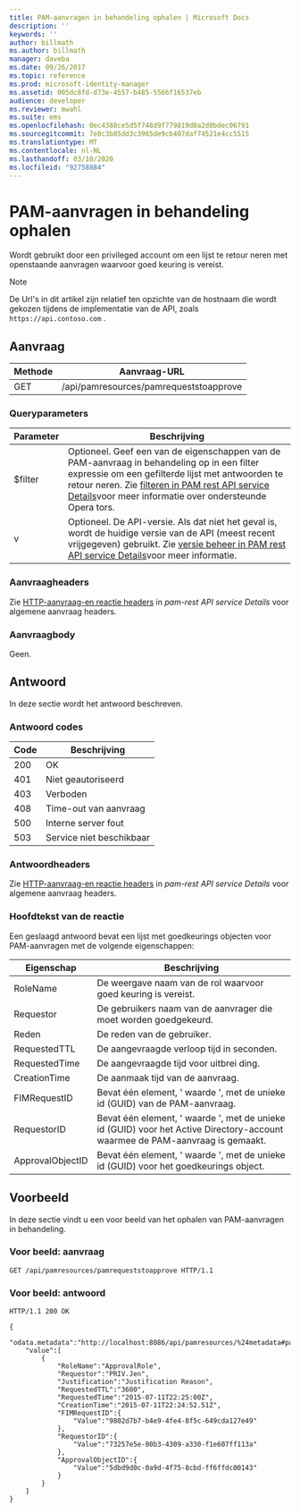 ```yaml
---
title: PAM-aanvragen in behandeling ophalen | Microsoft Docs
description: ''
keywords: ''
author: billmath
ms.author: billmath
manager: daveba
ms.date: 09/26/2017
ms.topic: reference
ms.prod: microsoft-identity-manager
ms.assetid: 005dc8fd-d73e-4557-b485-5566f16537eb
audience: developer
ms.reviewer: mwahl
ms.suite: ems
ms.openlocfilehash: 0ec4388ce5d5f748d9f779819d0a2d0bdec06791
ms.sourcegitcommit: 7e8c3b85dd3c3965de9cb407daf74521e4cc5515
ms.translationtype: MT
ms.contentlocale: nl-NL
ms.lasthandoff: 03/10/2020
ms.locfileid: "92758884"
---
```

# <a name="get-pending-pam-requests"></a>PAM-aanvragen in behandeling ophalen
Wordt gebruikt door een privileged account om een lijst te retour neren met openstaande aanvragen waarvoor goed keuring is vereist.

>[!NOTE]
>De Url's in dit artikel zijn relatief ten opzichte van de hostnaam die wordt gekozen tijdens de implementatie van de API, zoals `https://api.contoso.com` .

## <a name="request"></a>Aanvraag

Methode  |Aanvraag-URL  
---------|---------
GET     |/api/pamresources/pamrequeststoapprove

### <a name="query-parameters"></a>Queryparameters

Parameter | Beschrijving
----------|--------------
$filter | Optioneel. Geef een van de eigenschappen van de PAM-aanvraag in behandeling op in een filter expressie om een gefilterde lijst met antwoorden te retour neren. Zie [filteren in PAM rest API service Details](privileged-access-management-rest-api-service-details.md#filtering)voor meer informatie over ondersteunde Opera tors.
v | Optioneel. De API-versie. Als dat niet het geval is, wordt de huidige versie van de API (meest recent vrijgegeven) gebruikt. Zie [versie beheer in PAM rest API service Details](privileged-access-management-rest-api-service-details.md#versioning)voor meer informatie.

### <a name="request-headers"></a>Aanvraagheaders
Zie [HTTP-aanvraag-en reactie headers](privileged-access-management-rest-api-service-details.md#http-request-and-response-headers) in *pam-rest API service Details* voor algemene aanvraag headers.

### <a name="request-body"></a>Aanvraagbody
Geen.

## <a name="response"></a>Antwoord
In deze sectie wordt het antwoord beschreven.

### <a name="response-codes"></a>Antwoord codes

Code  |Beschrijving  
---------|---------
200 | OK
401 | Niet geautoriseerd
403 | Verboden
408 | Time-out van aanvraag   
500 | Interne server fout
503 | Service niet beschikbaar

### <a name="response-headers"></a>Antwoordheaders
Zie [HTTP-aanvraag-en reactie headers](privileged-access-management-rest-api-service-details.md#http-request-and-response-headers) in *pam-rest API service Details* voor algemene aanvraag headers.

### <a name="response-body"></a>Hoofdtekst van de reactie
Een geslaagd antwoord bevat een lijst met goedkeurings objecten voor PAM-aanvragen met de volgende eigenschappen:

Eigenschap | Beschrijving
---------|-------------
RoleName | De weergave naam van de rol waarvoor goed keuring is vereist.
Requestor | De gebruikers naam van de aanvrager die moet worden goedgekeurd.
Reden | De reden van de gebruiker.
RequestedTTL | De aangevraagde verloop tijd in seconden.
RequestedTime | De aangevraagde tijd voor uitbrei ding.
CreationTime | De aanmaak tijd van de aanvraag.
FIMRequestID | Bevat één element, ' waarde ', met de unieke id (GUID) van de PAM-aanvraag.
RequestorID | Bevat één element, ' waarde ', met de unieke id (GUID) voor het Active Directory-account waarmee de PAM-aanvraag is gemaakt.
ApprovalObjectID | Bevat één element, ' waarde ', met de unieke id (GUID) voor het goedkeurings object.

## <a name="example"></a>Voorbeeld
In deze sectie vindt u een voor beeld van het ophalen van PAM-aanvragen in behandeling.

### <a name="example-request"></a>Voor beeld: aanvraag

```
GET /api/pamresources/pamrequeststoapprove HTTP/1.1
```

### <a name="example-response"></a>Voor beeld: antwoord

```
HTTP/1.1 200 OK

{
    "odata.metadata":"http://localhost:8086/api/pamresources/%24metadata#pamrequeststoapprove",
    "value":[
        {
            "RoleName":"ApprovalRole",
            "Requestor":"PRIV.Jen",
            "Justification":"Justification Reason",
            "RequestedTTL":"3600",
            "RequestedTime":"2015-07-11T22:25:00Z",
            "CreationTime":"2015-07-11T22:24:52.51Z",
            "FIMRequestID":{
                "Value":"9802d7b7-b4e9-4fe4-8f5c-649cda127e49"
            },
            "RequestorID":{
                "Value":"73257e5e-00b3-4309-a330-f1e607ff113a"
            },
            "ApprovalObjectID":{
                "Value":"5dbd9d0c-0a9d-4f75-8cbd-ff6ffdc00143"
            }
        }
    ]
}
```       
